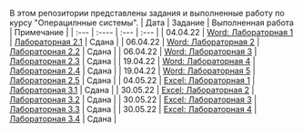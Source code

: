 В этом репозитории представлены задания и выполненные работу по курсу "Операцилнные системы".
| Дата  | Задание | Выполненная работа | Примечание |
| :---    | :----    | :---    | :---    |
| 04.04.22    | [Word: Лабораторная 1](https://github.com/Alisa080/2/blob/main/Задания/Word/лаба%202.pdf) | [Лабораторная 2.1](https://github.com/Alisa080/2/blob/main/Задания/Word/лаба%202.pdf) | Сдана |
| 06.04.22    | [Word: Лабораторная 2](https://github.com/Alisa080/2/blob/main/Задания/Word/лаба%202.2.pdf) | [Лабораторная 2.2](https://github.com/Alisa080/2/blob/main/Выполненное/Word/Лабораторная%202(2.2).docx) | Сдана |
| 06.04.22    | [Word: Лабораторная 3](https://github.com/Alisa080/2/blob/main/Задания/Word/лаба%202.3.pdf) | [Лабораторная 2.3](https://github.com/Alisa080/2/blob/main/Выполненное/Word/Лабораторная%203(2.3).DOCX) | Сдана |
| 19.04.22    | [Word: Лабораторная 4](https://github.com/Alisa080/2/blob/main/Задания/Word/лаба%202.4.pdf) | [Лабораторная 2.4](https://github.com/Alisa080/2/blob/main/Выполненное/Word/Лабораторная%204(2.4).DOCX) | Сдана |
| 19.04.22    | [Word: Лабораторная 5](https://github.com/Alisa080/2/blob/main/Задания/Word/лаба%202.5.pdf) | [Лабораторная 2.5](https://github.com/Alisa080/2/tree/main/Выполненное/Word/Лаб5) | Сдана |
| 04.05.22    | [Excel: Лабораторная 1](https://github.com/Alisa080/2/blob/main/Задания/Excel/лаба%203.1.pdf) | [Лабораторная 3.1](https://github.com/Alisa080/2/blob/main/Выполненное/Excel/Лабораторная%20работа%206(3.1).xlsx) | Сдана |
| 30.05.22    | [Excel: Лабораторная 2](https://github.com/Alisa080/2/blob/main/Задания/Excel/лаба%203.2.pdf) | [Лабораторная 3.2](https://github.com/Alisa080/2/blob/main/Выполненное/Excel/Лабораторная%20работа%207%20(3.2).xlsx) | Сдана |
| 30.05.22    | [Excel: Лабораторная 3](https://github.com/Alisa080/2/blob/main/Задания/Excel/лаба%203.3.pdf) | [Лабораторная 3.3](https://github.com/Alisa080/2/blob/main/Выполненное/Excel/Лабораторная%20работа%208(3.3).xlsx) | Сдана |
| 30.05.22    | [Excel: Лабораторная 4](https://github.com/Alisa080/2/blob/main/Задания/Excel/лаба%203.4.pdf) | [Лабораторная 3.4](https://github.com/Alisa080/2/blob/main/Выполненное/Excel/Лабораторная%20работа%209(3.4).xlsx) | Сдана |

